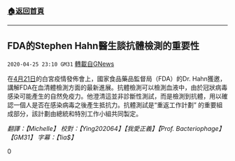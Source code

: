###  [:house:返回首頁](https://github.com/ourhimalayas/txt)
---

## FDA的Stephen Hahn醫生談抗體檢測的重要性
`2020-04-25 23:10 GM31` [轉載自GNews](https://gnews.org/zh-hant/184275/)

在[4月21日](https://www.youtube.com/watch?v=HDrWuOj8kHk)的白宮疫情發佈會上，國家食品藥品監督局（FDA）的Dr. Hahn獲邀，講解FDA在血清體檢測方面的最新進展。抗體檢測可以檢測血液中，由於冠狀病毒感染可能產生的自然免疫力。他澄清這並非診斷性測試，而是檢測到抗體，用以確認一個人是否在感染病毒之後產生抵抗力。抗體測試是“重返工作計劃” 的重要組成部分，該計劃由總統和特別工作小組共同製定。

*翻譯：【Michelle】   校對：【Ying202064】【我愛正義】【Prof. Bacteriophage】【GM31】 字幕：【1ia$】*

0
